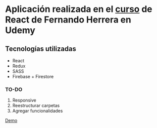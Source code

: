 # Aplicación realizada en el [curso] de React de Fernando Herrera en Udemy

## Tecnologías utilizadas

* React
* Redux
* SASS
* Firebase + Firestore

### TO-DO

1. Responsive
2. Reestructurar carpetas
3. Agregar funcionalidades

[Demo](https://journal-app-frontend.vercel.app/auth/login)

[curso]: https://www.udemy.com/course/react-cero-experto/
